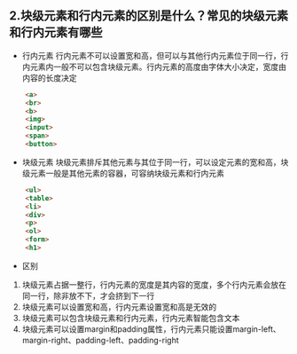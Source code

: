 ## 2.块级元素和行内元素的区别是什么？常见的块级元素和行内元素有哪些
* 行内元素
行内元素不可以设置宽和高，但可以与其他行内元素位于同一行，行内元素内一般不可以包含块级元素。行内元素的高度由字体大小决定，宽度由内容的长度决定
```html
    <a>
    <br>
    <b>
    <img>
    <input>
    <span>
    <button>
```
* 块级元素
块级元素排斥其他元素与其位于同一行，可以设定元素的宽和高，块级元素一般是其他元素的容器，可容纳块级元素和行内元素
```html
    <ul>
    <table>
    <li>
    <div>
    <p>
    <ol>
    <form>
    <h1>
```
* 区别
1. 块级元素占据一整行，行内元素的宽度是其内容的宽度，多个行内元素会放在同一行，除非放不下，才会挤到下一行
2. 块级元素可以设置宽和高，行内元素设置宽和高是无效的
3. 块级元素可以包含块级元素和行内元素，行内元素智能包含文本
4. 块级元素可以设置margin和padding属性，行内元素只能设置margin-left、margin-right、padding-left、padding-right
